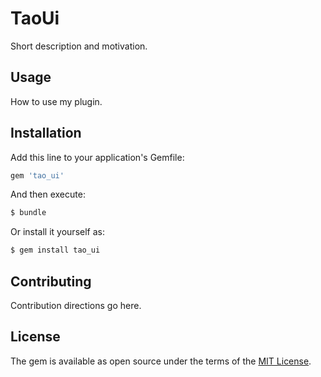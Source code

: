 # TaoUi
Short description and motivation.

## Usage
How to use my plugin.

## Installation
Add this line to your application's Gemfile:

```ruby
gem 'tao_ui'
```

And then execute:
```bash
$ bundle
```

Or install it yourself as:
```bash
$ gem install tao_ui
```

## Contributing
Contribution directions go here.

## License
The gem is available as open source under the terms of the [MIT License](http://opensource.org/licenses/MIT).
